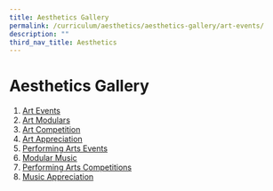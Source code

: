 ```yaml
---
title: Aesthetics Gallery
permalink: /curriculum/aesthetics/aesthetics-gallery/art-events/
description: ""
third_nav_title: Aesthetics
---
```

**Aesthetics Gallery**
======================

1. [Art Events](/curriculum/aesthetics/aesthetics-gallery/art-events/)
2. [Art Modulars](/curriculum/aesthetics/aesthetics-gallery/art-modulars/)
3. [Art Competition](/curriculum/aesthetics/aesthetics-gallery/art-competition/)
4. [Art Appreciation](/curriculum/aesthetics/aesthetics-gallery/art-appreciation/)
5. [Performing Arts Events](/curriculum/aesthetics/aesthetics-gallery/performing-arts-events/)
6. [Modular Music](/curriculum/aesthetics/aesthetics-gallery/modular-music/)
7. [Performing Arts Competitions](/curriculum/aesthetics/aesthetics-gallery/performing-arts-competitions/)
8. [Music Appreciation](/curriculum/aesthetics/aesthetics-gallery/music-appreciation/)